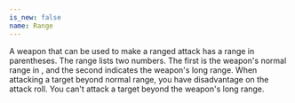 ```yaml
---
is_new: false
name: Range
---
```

A weapon that can be used to make a ranged attack has a range in parentheses. The range lists two
numbers. The first is the weapon's normal range in <me-distance length="0" />, and the second
indicates the weapon's long range. When attacking a target beyond normal range, you have
disadvantage on the attack roll. You can't attack a target beyond the weapon's long
range.

